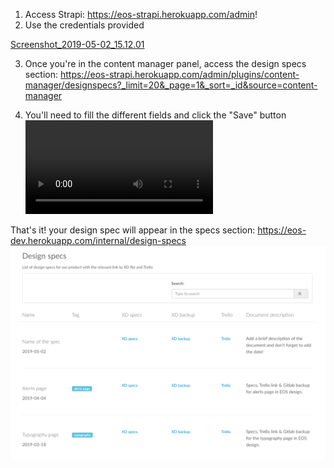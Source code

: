 1. Access Strapi: https://eos-strapi.herokuapp.com/admin!
2. Use the credentials provided

[Screenshot_2019-05-02_15.12.01](uploads/a1ccfdfefccf1af0327777105220c8d5/Screenshot_2019-05-02_15.12.01.png)

3. Once you're in the content manager panel, access the design specs section: https://eos-strapi.herokuapp.com/admin/plugins/content-manager/designspecs?_limit=20&_page=1&_sort=_id&source=content-manager

4. You'll need to fill the different fields and click the "Save" button
![May-02-2019_15-54-43](uploads/ad28ad6bd42b8f58f45e7012e70951cf/May-02-2019_15-54-43.mp4)

That's it! your design spec will appear in the specs section: https://eos-dev.herokuapp.com/internal/design-specs
![Screenshot_2019-05-03_10.21.56](uploads/c3fe572d5a70fae066eb1c2c10240fe3/Screenshot_2019-05-03_10.21.56.png)

